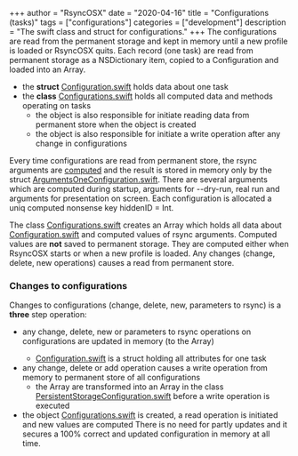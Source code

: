 +++
author = "RsyncOSX"
date = "2020-04-16"
title =  "Configurations (tasks)"
tags = ["configurations"]
categories = ["development"]
description = "The swift class and struct for configurations."
+++
The configurations are read from the permanent storage and kept in memory until a new profile is loaded or RsyncOSX quits. Each record (one task) are read from permanent storage as a NSDictionary item, copied to a Configuration and loaded into an Array<Configuration>.

- the **struct** [Configuration.swift](https://github.com/rsyncOSX/RsyncOSX/blob/master/RsyncOSX/Configuration.swift) holds data about one task
- the **class** [Configurations.swift](https://github.com/rsyncOSX/RsyncOSX/blob/master/RsyncOSX/Configurations.swift) holds all computed data and methods operating on tasks
  - the object is also responsible for initiate reading data from permanent store when the object is created
  - the object is also responsible for initiate a write operation after any change in configurations

Every time configurations are read from permanent store, the rsync arguments are [computed](https://github.com/rsyncOSX/RsyncOSX/blob/master/RsyncOSX/RsyncParameters.swift) and the result is stored in memory only by the struct [ArgumentsOneConfiguration.swift](https://github.com/rsyncOSX/RsyncOSX/blob/master/RsyncOSX/ArgumentsOneConfiguration.swift). There are several arguments which are computed during startup, arguments for --dry-run, real run and arguments for presentation on screen. Each configuration is allocated a uniq computed nonsense key hiddenID = Int.

The class [Configurations.swift](https://github.com/rsyncOSX/RsyncOSX/blob/master/RsyncOSX/Configurations.swift) creates an Array<NSMutableDictionary> which holds all data about [Configuration.swift](https://github.com/rsyncOSX/RsyncOSX/blob/master/RsyncOSX/Configuration.swift) and computed values of rsync arguments. Computed values are **not** saved to permanent storage. They are computed either when RsyncOSX starts or when a new profile is loaded. Any changes (change, delete, new operations) causes a read from permanent store.

### Changes to configurations

Changes to configurations (change, delete, new, parameters to rsync) is a **three** step operation:
- any change, delete, new or parameters to rsync operations on configurations are updated in memory (to the Array<Configuration>)
  - [Configuration.swift](https://github.com/rsyncOSX/RsyncOSX/blob/master/RsyncOSX/Configuration.swift) is a struct holding all attributes for one task
- any change, delete or add operation causes a write operation from memory to permanent store of all configurations
  - the Array<Configuration> are transformed into an Array<NSDictionary> in the class [PersistentStorageConfiguration.swift](https://github.com/rsyncOSX/RsyncOSX/blob/master/RsyncOSX/PersistentStorageConfiguration.swift) before a write operation is executed
- the object [Configurations.swift](https://github.com/rsyncOSX/RsyncOSX/blob/master/RsyncOSX/Configurations.swift) is created, a read operation is initiated and new values are computed
There is no need for partly updates and it secures a 100% correct and updated configuration in memory at all time.
